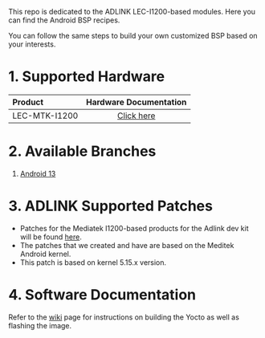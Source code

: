 This repo is dedicated to the ADLINK LEC-I1200-based modules. Here you can find the Android BSP recipes.

You can follow the same steps to build your own customized BSP based on your interests.

# 1. Supported Hardware

| Product    |                    Hardware Documentation                    |
| :--------- | :----------------------------------------------------------: |
| LEC-MTK-I1200| [Click here](https://www.adlinktech.com/Products/Computer_on_Modules/SMARC/LEC-MTK-I1200) |


# 2. Available Branches

1. [Android 13](https://github.com/ADLINK/mtk_1200_android/tree/Android13)


# 3. ADLINK Supported Patches

- Patches for the Mediatek I1200-based products for the Adlink dev kit will be found [here](https://github.com/ADLINK/mtk_1200_android/tree/Android13/kernel-5.15).
- The patches that we created and have are based on the Meditek Android kernel.
- This patch is based on kernel 5.15.x version.

# 4. Software Documentation

Refer to the [wiki](https://github.com/ADLINK/mtk_1200_android/wiki) page for instructions on building the Yocto as well as flashing the image.
